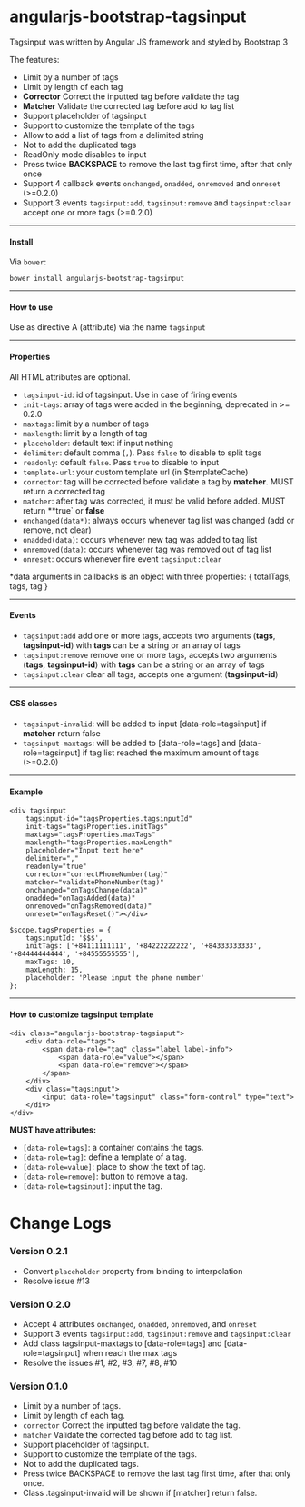 angularjs-bootstrap-tagsinput
=============================
Tagsinput was written by Angular JS framework and styled by Bootstrap 3


The features:

- Limit by a number of tags
- Limit by length of each tag
- **Corrector** Correct the inputted tag before validate the tag
- **Matcher** Validate the corrected tag before add to tag list
- Support placeholder of tagsinput
- Support to customize the template of the tags
- Allow to add a list of tags from a delimited string
- Not to add the duplicated tags
- ReadOnly mode disables to input
- Press twice **BACKSPACE** to remove the last tag first time, after that only once
- Support 4 callback events `onchanged`, `onadded`, `onremoved` and `onreset` (>=0.2.0)
- Support 3 events `tagsinput:add`, `tagsinput:remove` and `tagsinput:clear` accept one or more tags (>=0.2.0)

---

#### Install ####

Via `bower`:

    bower install angularjs-bootstrap-tagsinput

---

#### How to use ####

Use as directive A (attribute) via the name `tagsinput`

---

#### Properties ####

All HTML attributes are optional.

- `tagsinput-id`: id of tagsinput. Use in case of firing events
- `init-tags`: array of tags were added in the beginning, deprecated in >= 0.2.0
- `maxtags`: limit by a number of tags
- `maxlength`: limit by a length of tag
- `placeholder`: default text if input nothing
- `delimiter`: default comma (`,`). Pass `false` to disable to split tags
- `readonly`: default `false`. Pass `true` to disable to input
- `template-url`: your custom template url (in $templateCache)
- `corrector`: tag will be corrected before validate a tag by **matcher**. MUST return a corrected tag
- `matcher`: after tag was corrected, it must be valid before added. MUST return **true` or **false**
- `onchanged(data*)`: always occurs whenever tag list was changed (add or remove, not clear)
- `onadded(data)`: occurs whenever new tag was added to tag list
- `onremoved(data)`: occurs whenever tag was removed out of tag list
- `onreset`: occurs whenever fire event `tagsinput:clear`

*data arguments in callbacks is an object with three properties: { totalTags, tags, tag }

---

#### Events ####

- `tagsinput:add` add one or more tags, accepts two arguments (**tags**, **tagsinput-id**) with **tags** can be a string or an array of tags
- `tagsinput:remove` remove one or more tags, accepts two arguments (**tags**, **tagsinput-id**) with **tags** can be a string or an array of tags
- `tagsinput:clear` clear all tags, accepts one argument (**tagsinput-id**)

---

#### CSS classes ####

- `tagsinput-invalid`: will be added to input [data-role=tagsinput] if **matcher** return false
- `tagsinput-maxtags`: will be added to [data-role=tags] and [data-role=tagsinput] if tag list reached the maximum amount of tags (>=0.2.0)

---

#### Example ####

    <div tagsinput
        tagsinput-id="tagsProperties.tagsinputId"
        init-tags="tagsProperties.initTags"
        maxtags="tagsProperties.maxTags"
        maxlength="tagsProperties.maxLength"
        placeholder="Input text here"
        delimiter=","
        readonly="true"
        corrector="correctPhoneNumber(tag)"
        matcher="validatePhoneNumber(tag)"
        onchanged="onTagsChange(data)"
        onadded="onTagsAdded(data)"
        onremoved="onTagsRemoved(data)"
        onreset="onTagsReset()"></div>

    $scope.tagsProperties = {
        tagsinputId: '$$$',
        initTags: ['+84111111111', '+84222222222', '+84333333333', '+84444444444', '+84555555555'],
        maxTags: 10,
        maxLength: 15,
        placeholder: 'Please input the phone number'
    };

---

#### How to customize tagsinput template ####

    <div class="angularjs-bootstrap-tagsinput">
        <div data-role="tags">
            <span data-role="tag" class="label label-info">
                <span data-role="value"></span>
                <span data-role="remove"></span>
            </span>
        </div>
        <div class="tagsinput">
            <input data-role="tagsinput" class="form-control" type="text">
        </div>
    </div>

**MUST have attributes:**

- `[data-role=tags]`: a container contains the tags.
- `[data-role=tag]`: define a template of a tag.
- `[data-role=value]`: place to show the text of tag.
- `[data-role=remove]`: button to remove a tag.
- `[data-role=tagsinput]`: input the tag.

Change Logs
===
### Version 0.2.1 ###
- Convert `placeholder` property from binding to interpolation
- Resolve issue #13

### Version 0.2.0 ###
- Accept 4 attributes `onchanged`, `onadded`, `onremoved`, and `onreset`
- Support 3 events `tagsinput:add`, `tagsinput:remove` and `tagsinput:clear`
- Add class tagsinput-maxtags to [data-role=tags] and [data-role=tagsinput] when reach the max tags
- Resolve the issues #1, #2, #3, #7, #8, #10

### Version 0.1.0 ###
- Limit by a number of tags.
- Limit by length of each tag.
- `corrector` Correct the inputted tag before validate the tag.
- `matcher` Validate the corrected tag before add to tag list.
- Support placeholder of tagsinput.
- Support to customize the template of the tags.
- Not to add the duplicated tags.
- Press twice BACKSPACE to remove the last tag first time, after that only once.
- Class .tagsinput-invalid will be shown if [matcher] return false.
